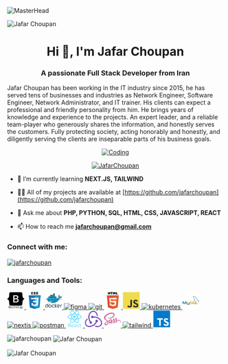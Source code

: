 ![MasterHead](https://jafarchoupan.me/uploads/1680297458.6308q9Mv3hlwo7/network-infrastructure-design.webp)


<p align="left"> <img src="https://komarev.com/ghpvc/?username=jafarchoupan&label=Profile%20views&color=0e75b6&style=flat" alt="Jafar Choupan" /> </p>
<h1 align="center">Hi 👋, I'm Jafar Choupan</h1>
<h3 align="center">A passionate Full Stack Developer from Iran</h3>
<p> Jafar Choupan has been working in the IT industry since 2015, he has served tens of businesses and industries as Network Engineer, Software Engineer, Network Administrator, and IT trainer. His clients can expect a professional and friendly personality from him. He brings years of knowledge and experience to the projects.
An expert leader, and a reliable team-player who generously shares the information, and honestly serves the customers.
Fully protecting society, acting honorably and honestly, and diligently serving the clients are inseparable parts of his business goals.
</p>
<div align="center">
<a target="_blank" rel="noopener noreferrer nofollow" href="https://jafarchoupan.me/uploads/1679949999.8418j23GjYIrOb/1660149721136.png"><img alt="Coding" width="300" src="https://jafarchoupan.me/uploads/1679949999.8418j23GjYIrOb/1660149721136.png" style="max-width: 100%;"></a>
</div>


<p align="center"> <a href="https://github.com/jafarchoupan/github-profile-trophy"><img src="https://github-profile-trophy.vercel.app/?username=jafarchoupan" alt="JafarChoupan" /></a> </p>

- 🌱 I’m currently learning **NEXT.JS, TAILWIND**

- 👨‍💻 All of my projects are available at [https://github.com/jafarchoupan](https://github.com/jafarchoupan)

- 💬 Ask me about **PHP, PYTHON, SQL, HTML, CSS, JAVASCRIPT, REACT**

- 📫 How to reach me **jafarchoupan@gmail.com**

<h3 align="left">Connect with me:</h3>
<p align="left">
<a href="https://linkedin.com/in/jafarchoupan" target="blank"><img align="center" src="https://raw.githubusercontent.com/rahuldkjain/github-profile-readme-generator/master/src/images/icons/Social/linked-in-alt.svg" alt="jafarchoupan" height="30" width="40" /></a>
</p>

<h3 align="left">Languages and Tools:</h3>
<p align="left"><a href="https://getbootstrap.com" target="_blank" rel="noreferrer"> <img src="https://raw.githubusercontent.com/devicons/devicon/master/icons/bootstrap/bootstrap-plain-wordmark.svg" alt="bootstrap" width="40" height="40"/> </a> <a href="https://www.w3schools.com/css/" target="_blank" rel="noreferrer"> <img src="https://raw.githubusercontent.com/devicons/devicon/master/icons/css3/css3-original-wordmark.svg" alt="css3" width="40" height="40"/> </a> <a href="https://www.docker.com/" target="_blank" rel="noreferrer"> <img src="https://raw.githubusercontent.com/devicons/devicon/master/icons/docker/docker-original-wordmark.svg" alt="docker" width="40" height="40"/> </a><a href="https://www.figma.com/" target="_blank" rel="noreferrer"> <img src="https://www.vectorlogo.zone/logos/figma/figma-icon.svg" alt="figma" width="40" height="40"/> </a> <a href="https://git-scm.com/" target="_blank" rel="noreferrer"> <img src="https://www.vectorlogo.zone/logos/git-scm/git-scm-icon.svg" alt="git" width="40" height="40"/> </a> <a href="https://www.w3.org/html/" target="_blank" rel="noreferrer"> <img src="https://raw.githubusercontent.com/devicons/devicon/master/icons/html5/html5-original-wordmark.svg" alt="html5" width="40" height="40"/> </a> <a href="https://developer.mozilla.org/en-US/docs/Web/JavaScript" target="_blank" rel="noreferrer"> <img src="https://raw.githubusercontent.com/devicons/devicon/master/icons/javascript/javascript-original.svg" alt="javascript" width="40" height="40"/> </a> <a href="https://kubernetes.io" target="_blank" rel="noreferrer"> <img src="https://www.vectorlogo.zone/logos/kubernetes/kubernetes-icon.svg" alt="kubernetes" width="40" height="40"/> </a><a href="https://www.mysql.com/" target="_blank" rel="noreferrer"> <img src="https://raw.githubusercontent.com/devicons/devicon/master/icons/mysql/mysql-original-wordmark.svg" alt="mysql" width="40" height="40"/> </a> <a href="https://nextjs.org/" target="_blank" rel="noreferrer"> <img src="https://cdn.worldvectorlogo.com/logos/nextjs-2.svg" alt="nextjs" width="40" height="40"/> </a> <a href="https://postman.com" target="_blank" rel="noreferrer"> <img src="https://www.vectorlogo.zone/logos/getpostman/getpostman-icon.svg" alt="postman" width="40" height="40"/> </a> <a href="https://reactjs.org/" target="_blank" rel="noreferrer"> <img src="https://raw.githubusercontent.com/devicons/devicon/master/icons/react/react-original-wordmark.svg" alt="react" width="40" height="40"/> </a> <a href="https://redux.js.org" target="_blank" rel="noreferrer"> <img src="https://raw.githubusercontent.com/devicons/devicon/master/icons/redux/redux-original.svg" alt="redux" width="40" height="40"/> </a> <a href="https://sass-lang.com" target="_blank" rel="noreferrer"> <img src="https://raw.githubusercontent.com/devicons/devicon/master/icons/sass/sass-original.svg" alt="sass" width="40" height="40"/> </a> <a href="https://tailwindcss.com/" target="_blank" rel="noreferrer"> <img src="https://www.vectorlogo.zone/logos/tailwindcss/tailwindcss-icon.svg" alt="tailwind" width="40" height="40"/> </a> <a href="https://www.typescriptlang.org/" target="_blank" rel="noreferrer"> <img src="https://raw.githubusercontent.com/devicons/devicon/master/icons/typescript/typescript-original.svg" alt="typescript" width="40" height="40"/> </a> </p>

<p><img align="left" src="https://github-readme-stats.vercel.app/api/top-langs?username=jafarchoupan&show_icons=true&locale=en&layout=compact" alt="jafarchoupan" /></p>

<p>&nbsp;<img align="center" src="https://github-readme-stats.vercel.app/api?username=jafarchoupan&show_icons=true&locale=en" alt="Jafar Choupan" /></p>

<p><img align="center" src="https://github-readme-streak-stats.herokuapp.com/?user=jafarchoupan&" alt="Jafar Choupan" /></p>
